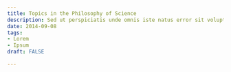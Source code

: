 ```yaml
---
title: Topics in the Philosophy of Science
description: Sed ut perspiciatis unde omnis iste natus error sit voluptatem
date: 2014-09-08
tags:
- Lorem
- Ipsum
draft: FALSE

---
```


